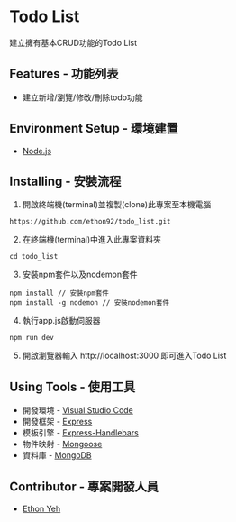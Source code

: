 # Todo List

建立擁有基本CRUD功能的Todo List

## Features - 功能列表

+ 建立新增/瀏覽/修改/刪除todo功能

## Environment Setup - 環境建置

+ [Node.js](https://nodejs.org/en/)

## Installing - 安裝流程

1. 開啟終端機(terminal)並複製(clone)此專案至本機電腦
```
https://github.com/ethon92/todo_list.git
```
2. 在終端機(terminal)中進入此專案資料夾
```
cd todo_list
```
3. 安裝npm套件以及nodemon套件
```
npm install // 安裝npm套件
npm install -g nodemon // 安裝nodemon套件
```
4. 執行app.js啟動伺服器
```
npm run dev
```
5. 開啟瀏覽器輸入 http://localhost:3000 即可進入Todo List

## Using Tools - 使用工具

+ 開發環境 - [Visual Studio Code](https://code.visualstudio.com/)
+ 開發框架 - [Express](http://expressjs.com/)
+ 模板引擎 - [Express-Handlebars](https://www.npmjs.com/package/express-handlebars)
+ 物件映射 - [Mongoose](https://mongoosejs.com/)
+ 資料庫 - [MongoDB](https://www.mongodb.com/)

## Contributor - 專案開發人員

+ [Ethon Yeh](https://github.com/ethon92)